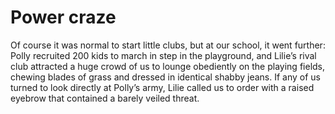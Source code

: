Power craze
===========



Of course it was normal to start little clubs, but at our school, it went further: Polly recruited 200 kids to march in step in the playground, and Lilie’s rival club attracted a huge crowd of us to lounge obediently on the playing fields, chewing  blades of grass and dressed in identical shabby jeans. If any of us turned to look directly at Polly’s army, Lilie called us to order with a raised eyebrow that contained a barely veiled threat.